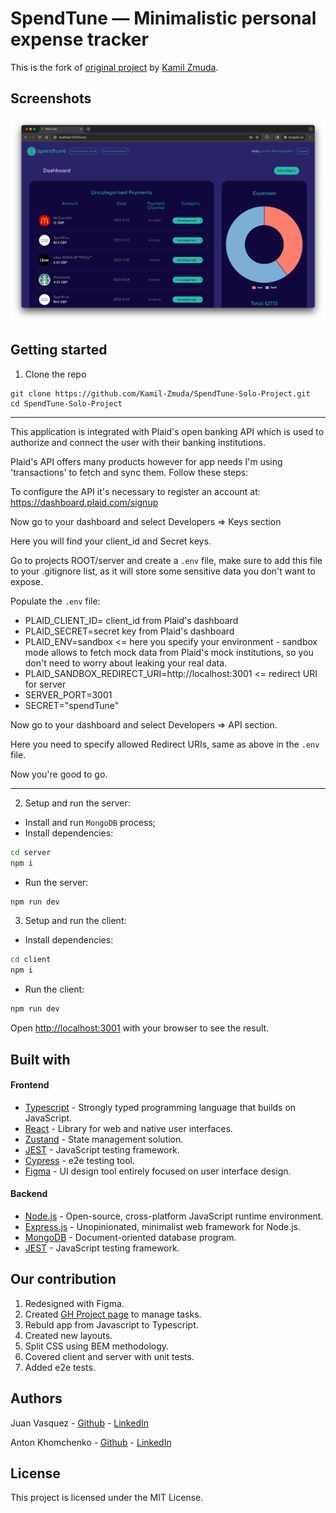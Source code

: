# SpendTune — Minimalistic personal expense tracker

This is the fork of [original project](https://github.com/Kamil-Zmuda/SpendTune-Solo-Project/) by [Kamil Zmuda](https://github.com/Kamil-Zmuda/).

## Screenshots

<p align="center">
  <img src="images/interface.png" />
</p>



## Getting started

1. Clone the repo

```
git clone https://github.com/Kamil-Zmuda/SpendTune-Solo-Project.git
cd SpendTune-Solo-Project
```

---

This application is integrated with Plaid's open banking API which is used to authorize and connect the user with their banking institutions.

Plaid's API offers many products however for app needs I'm using 'transactions' to fetch and sync them. Follow these steps:

To configure the API it's necessary to register an account at:
      https://dashboard.plaid.com/signup

Now go to your dashboard and select Developers => Keys section

Here you will find your client_id and Secret keys.

Go to projects ROOT/server and create a `.env` file, make sure to add this file to your .gitignore list, as it will store some sensitive data you don't want to expose.

Populate the `.env` file:
- PLAID_CLIENT_ID= client_id from Plaid's dashboard
- PLAID_SECRET=secret key from Plaid's dashboard
- PLAID_ENV=sandbox <= here you specify your environment - sandbox mode allows to fetch mock data from Plaid's mock institutions, so you don't need to worry about leaking your real data.
- PLAID_SANDBOX_REDIRECT_URI=http://localhost:3001 <= redirect URI for server
- SERVER_PORT=3001
- SECRET="spendTune"

Now go to your dashboard and select Developers => API section.

Here you need to specify allowed Redirect URIs, same as above in the `.env` file.

Now you're good to go.

---

2. Setup and run the server:

- Install and run `MongoDB` process;
- Install dependencies:
```bash
cd server
npm i
```
- Run the server:
```bash
npm run dev
```

3. Setup and run the client:
- Install dependencies:
```bash
cd client
npm i
```
- Run the client:
```bash
npm run dev
```

Open [http://localhost:3001](http://localhost:3001) with your browser to see the result.

## Built with
#### Frontend
* [Typescript](https://www.typescriptlang.org/) - Strongly typed programming language that builds on JavaScript.
* [React](https://react.dev/) - Library for web and native user interfaces.
* [Zustand](https://docs.pmnd.rs/zustand/getting-started/introduction/) - State management solution.
* [JEST](https://jestjs.io/) - JavaScript testing framework.
* [Cypress](https://www.cypress.io/) - e2e testing tool.
* [Figma](https://www.figma.com/) - UI design tool entirely focused on user interface design.

#### Backend
* [Node.js](https://nodejs.org/en) - Open-source, cross-platform JavaScript runtime environment.
* [Express.js](https://expressjs.com/) - Unopinionated, minimalist web framework for Node.js.
* [MongoDB](https://www.mongodb.com//) - Document-oriented database program.
* [JEST](https://jestjs.io/) - JavaScript testing framework.

## Our contribution
1. Redesigned with Figma.
2. Created [GH Project page](https://github.com/users/khomch/projects/2) to manage tasks.
3. Rebuld app from Javascript to Typescript.
4. Created new layouts.
5. Split CSS using BEM methodology. 
6. Covered client and server with unit tests. 
7. Added e2e tests. 

## Authors

Juan Vasquez - [Github](https://github.com/simplyjuanc) - [LinkedIn](https://www.linkedin.com/in/juancvasquez/)

Anton Khomchenko - [Github](https://github.com/khomch) - [LinkedIn](https://www.linkedin.com/in/khomchenko/)


## License

This project is licensed under the MIT License.
